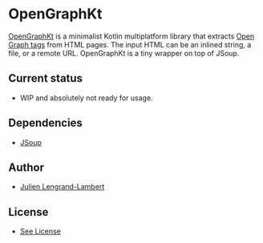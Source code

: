 # OpenGraphKt

[OpenGraphKt](https://github.com/jlengrand/OpenGraphKt) is a minimalist Kotlin multiplatform library that extracts [Open Graph tags](https://ogp.me/) from HTML pages.
The input HTML can be an inlined string, a file, or a remote URL. OpenGraphKt is a tiny wrapper on top of JSoup. 

## Current status 

* WIP and absolutely not ready for usage.

## Dependencies

- [JSoup](https://jsoup.org/)

## Author

* [Julien Lengrand-Lambert](https://github.com/jlengrand)

## License

* [See License](./LICENSE)